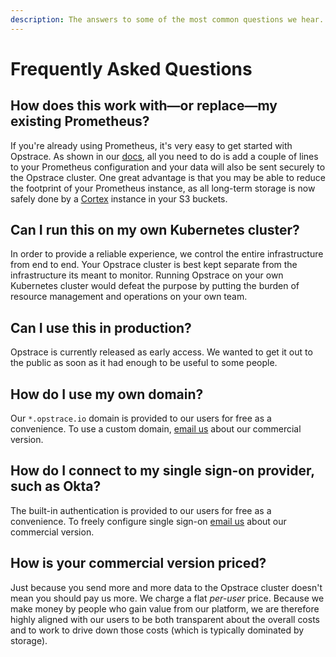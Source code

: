 ```yaml
---
description: The answers to some of the most common questions we hear.
---
```


# Frequently Asked Questions

## How does this work with—or replace—my existing Prometheus?

If you're already using Prometheus, it's very easy to get started with Opstrace.
As shown in our [docs](../guides/user/sending-metrics-with-prometheus.md#remote_write-configuration-block-the-basics), all you need to do is add a couple of lines to your Prometheus configuration and your data will also be sent securely to the Opstrace cluster.
One great advantage is that you may be able to reduce the footprint of your Prometheus instance, as all long-term storage is now safely done by a [Cortex](https://github.com/cortexproject/cortex) instance in your S3 buckets.

## Can I run this on my own Kubernetes cluster?

In order to provide a reliable experience, we control the entire infrastructure from end to end.
Your Opstrace cluster is best kept separate from the infrastructure its meant to monitor.
Running Opstrace on your own Kubernetes cluster would defeat the purpose by putting the burden of resource management and operations on your own team.

## Can I use this in production?

Opstrace is currently released as early access.
We wanted to get it out to the public as soon as it had enough to be useful to some people.

## How do I use my own domain?

Our `*.opstrace.io` domain is provided to our users for free as a convenience.
To use a custom domain, [email us](mailto:hello@opstrace.com) about our commercial version.

## How do I connect to my single sign-on provider, such as Okta?

The built-in authentication is provided to our users for free as a convenience.
To freely configure single sign-on [email us](mailto:hello@opstrace.com) about our commercial version.

## How is your commercial version priced?

Just because you send more and more data to the Opstrace cluster doesn't mean you should pay us more.
We charge a flat _per-user_ price.
Because we make money by people who gain value from our platform, we are therefore highly aligned with our users to be both transparent about the overall costs and to work to drive down those costs (which is typically dominated by storage).
